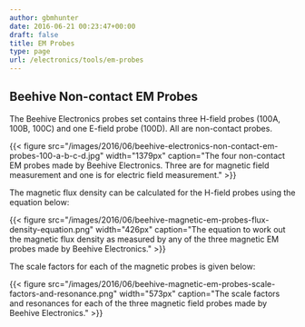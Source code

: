 ```yaml
---
author: gbmhunter
date: 2016-06-21 00:23:47+00:00
draft: false
title: EM Probes
type: page
url: /electronics/tools/em-probes
---
```


## Beehive Non-contact EM Probes

The Beehive Electronics probes set contains three H-field probes (100A, 100B, 100C) and one E-field probe (100D). All are non-contact probes.

{{< figure src="/images/2016/06/beehive-electronics-non-contact-em-probes-100-a-b-c-d.jpg" width="1379px" caption="The four non-contact EM probes made by Beehive Electronics. Three are for magnetic field measurement and one is for electric field measurement."  >}}

The magnetic flux density can be calculated for the H-field probes using the equation below:

{{< figure src="/images/2016/06/beehive-magnetic-em-probes-flux-density-equation.png" width="426px" caption="The equation to work out the magnetic flux density as measured by any of the three magnetic EM probes made by Beehive Electronics."  >}}

The scale factors for each of the magnetic probes is given below:

{{< figure src="/images/2016/06/beehive-magnetic-em-probes-scale-factors-and-resonance.png" width="573px" caption="The scale factors and resonances for each of the three magnetic field probes made by Beehive Electronics."  >}}
